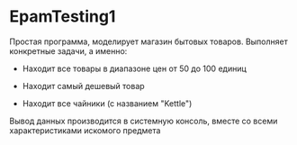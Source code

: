 # EpamTesting1

Простая программа, моделирует магазин бытовых товаров.
Выполняет конкретные задачи, а именно:

- Находит все товары в диапазоне цен от 50 до 100 единиц

- Находит самый дешевый товар

- Находит все чайники (с названием "Kettle")

Вывод данных производится в системную консоль, вместе со всеми характеристиками искомого предмета
